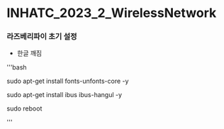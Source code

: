 # INHATC_2023_2_WirelessNetwork

### 라즈베리파이 초기 설정

* 한글 깨짐

'''bash

sudo apt-get install fonts-unfonts-core -y

sudo apt-get install ibus ibus-hangul -y

sudo reboot

'''
